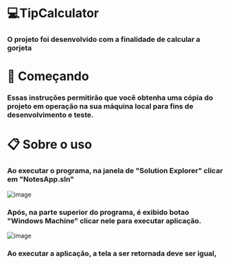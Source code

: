 # **💻TipCalculator**

### O projeto foi desenvolvido com a finalidade de calcular a gorjeta 

# 🚀 Começando

### Essas instruções permitirão que você obtenha uma cópia do projeto em operação na sua máquina local para fins de desenvolvimento e teste.

# 📋 Sobre o uso

### Ao executar o programa, na janela de "Solution Explorer" clicar em "NotesApp.sln"

![image](https://github.com/user-attachments/assets/1355d767-5abf-4eba-b718-8500aa159ead)

### Após, na parte superior do programa, é exibido botao "Windows Machine" clicar nele para executar aplicação.

![image](https://github.com/user-attachments/assets/ed7ea869-e6f0-4cac-9135-cc9840941463)

### Ao executar a aplicação, a tela a ser retornada deve ser igual,
